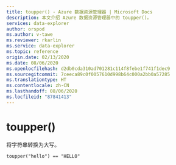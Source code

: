 ```yaml
---
title: toupper() - Azure 数据资源管理器 | Microsoft Docs
description: 本文介绍 Azure 数据资源管理器中的 toupper()。
services: data-explorer
author: orspod
ms.author: v-tawe
ms.reviewer: rkarlin
ms.service: data-explorer
ms.topic: reference
origin.date: 02/13/2020
ms.date: 08/06/2020
ms.openlocfilehash: d2db0cda310ad701281c114f8febe1f741f1dec9
ms.sourcegitcommit: 7ceeca89c0f0057610d998b64c000a2bb0a57285
ms.translationtype: HT
ms.contentlocale: zh-CN
ms.lasthandoff: 08/06/2020
ms.locfileid: "87841413"
---
```

# <a name="toupper"></a>toupper()

将字符串转换为大写。

```kusto
toupper("hello") == "HELLO"
```